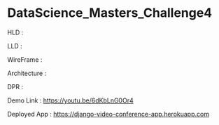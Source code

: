 # DataScience_Masters_Challenge4

HLD : 

LLD :

WireFrame :

Architecture :

DPR :

Demo Link : https://youtu.be/6dKbLnG0Or4

Deployed App : https://django-video-conference-app.herokuapp.com
